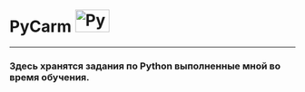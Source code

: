 #  PyCarm  <img src="https://image.pngaaa.com/752/4621752-middle.png" title="PyCharm" alt="PyCharm" width="60" height="40"/>
---
### Здесь хранятся задания по Python выполненные мной во время обучения.
